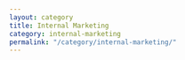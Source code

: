 ```yaml
---
layout: category
title: Internal Marketing
category: internal-marketing
permalink: "/category/internal-marketing/"
---
```


